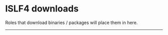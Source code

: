 ISLF4 downloads
===============

Roles that download binaries / packages will place them in here.

---
